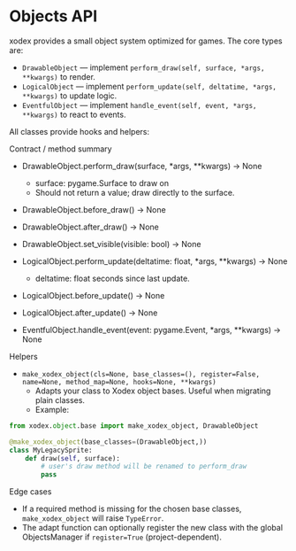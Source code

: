 # Objects API

xodex provides a small object system optimized for games. The core types are:

- `DrawableObject` — implement `perform_draw(self, surface, *args, **kwargs)` to render.
- `LogicalObject` — implement `perform_update(self, deltatime, *args, **kwargs)` to update logic.
- `EventfulObject` — implement `handle_event(self, event, *args, **kwargs)` to react to events.

All classes provide hooks and helpers:

Contract / method summary

- DrawableObject.perform_draw(surface, \*args, \*\*kwargs) -> None

  - surface: pygame.Surface to draw on
  - Should not return a value; draw directly to the surface.

- DrawableObject.before_draw() -> None
- DrawableObject.after_draw() -> None
- DrawableObject.set_visible(visible: bool) -> None

- LogicalObject.perform_update(deltatime: float, \*args, \*\*kwargs) -> None

  - deltatime: float seconds since last update.

- LogicalObject.before_update() -> None
- LogicalObject.after_update() -> None

- EventfulObject.handle_event(event: pygame.Event, \*args, \*\*kwargs) -> None

Helpers

- `make_xodex_object(cls=None, base_classes=(), register=False, name=None, method_map=None, hooks=None, **kwargs)`
  - Adapts your class to Xodex object bases. Useful when migrating plain classes.
  - Example:

```python
from xodex.object.base import make_xodex_object, DrawableObject

@make_xodex_object(base_classes=(DrawableObject,))
class MyLegacySprite:
    def draw(self, surface):
        # user's draw method will be renamed to perform_draw
        pass
```

Edge cases

- If a required method is missing for the chosen base classes, `make_xodex_object` will raise `TypeError`.
- The adapt function can optionally register the new class with the global ObjectsManager if `register=True` (project-dependent).

